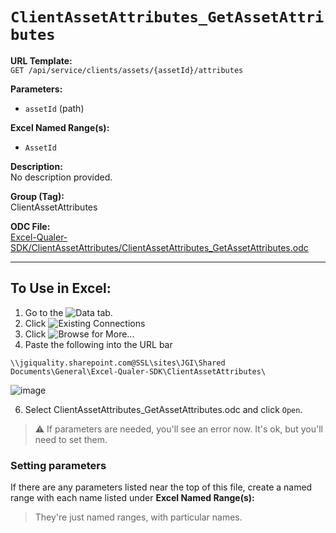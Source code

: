 # `ClientAssetAttributes_GetAssetAttributes`

**URL Template:**  
`GET /api/service/clients/assets/{assetId}/attributes`

**Parameters:**  
- `assetId` (path)

**Excel Named Range(s):**  
- `AssetId`

**Description:**  
No description provided.

**Group (Tag):**  
ClientAssetAttributes

**ODC File:**  
[Excel-Qualer-SDK/ClientAssetAttributes/ClientAssetAttributes_GetAssetAttributes.odc](https://github.com/Johnson-Gage-Inspection-Inc/qualer-sdk-odc/blob/main/Excel-Qualer-SDK/ClientAssetAttributes/ClientAssetAttributes_GetAssetAttributes.odc)

---

To Use in Excel:
---

1. Go to the ![`Data`](https://github.com/user-attachments/assets/da437a70-57b3-4c5b-bb01-4910ece19ed1)
 tab.
3. Click ![Existing Connections](https://github.com/user-attachments/assets/a2f1ed67-b2e0-4c23-ac90-68c870e60289)
4. Click ![`Browse for More...`](https://github.com/user-attachments/assets/8e698494-6865-41e7-b6fa-043aea81809a)
5. Paste the following into the URL bar
```
\\jgiquality.sharepoint.com@SSL\sites\JGI\Shared Documents\General\Excel-Qualer-SDK\ClientAssetAttributes\
```

![image](https://github.com/user-attachments/assets/1e1a8d87-0377-446d-aaf5-d78562991db3)

6. Select ClientAssetAttributes_GetAssetAttributes.odc and click `Open`.

> ⚠️ If parameters are needed, you'll see an error now. It's ok, but you'll need to set them.

### Setting parameters
If there are any parameters listed near the top of this file, create a named range with each name listed under **Excel Named Range(s):**
> They're just named ranges, with particular names.
